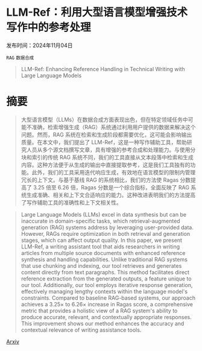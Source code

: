 # LLM-Ref：利用大型语言模型增强技术写作中的参考处理

发布时间：2024年11月04日

`RAG` `数据合成`

> LLM-Ref: Enhancing Reference Handling in Technical Writing with Large Language Models

# 摘要

> 大型语言模型（LLMs）在数据合成方面表现出色，但在特定领域任务中可能不准确，检索增强生成（RAG）系统通过利用用户提供的数据来解决这个问题。然而，RAG 系统在检索和生成阶段都需要优化，这可能会影响输出质量。在本文中，我们提出了 LLM-Ref，这是一种写作辅助工具，帮助研究人员从多个源文档撰写文章，具有增强的参考合成和处理能力。与使用分块和索引的传统 RAG 系统不同，我们的工具直接从文本段落中检索和生成内容。这种方法便于从生成的输出中直接提取参考，这是我们工具独有的功能。此外，我们的工具采用迭代响应生成，有效地在语言模型的限制内管理冗长的上下文。与基于基线 RAG 的系统相比，我们的方法使 Ragas 分数提高了 3.25 倍至 6.26 倍，Ragas 分数是一个综合指标，全面反映了 RAG 系统生成准确、相关和上下文合适响应的能力。这种改进表明我们的方法提高了写作辅助工具的准确性和上下文相关性。

> Large Language Models (LLMs) excel in data synthesis but can be inaccurate in domain-specific tasks, which retrieval-augmented generation (RAG) systems address by leveraging user-provided data. However, RAGs require optimization in both retrieval and generation stages, which can affect output quality. In this paper, we present LLM-Ref, a writing assistant tool that aids researchers in writing articles from multiple source documents with enhanced reference synthesis and handling capabilities. Unlike traditional RAG systems that use chunking and indexing, our tool retrieves and generates content directly from text paragraphs. This method facilitates direct reference extraction from the generated outputs, a feature unique to our tool. Additionally, our tool employs iterative response generation, effectively managing lengthy contexts within the language model's constraints. Compared to baseline RAG-based systems, our approach achieves a $3.25\times$ to $6.26\times$ increase in Ragas score, a comprehensive metric that provides a holistic view of a RAG system's ability to produce accurate, relevant, and contextually appropriate responses. This improvement shows our method enhances the accuracy and contextual relevance of writing assistance tools.

[Arxiv](https://arxiv.org/abs/2411.00294)